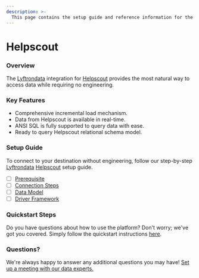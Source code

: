 ```yaml
---
description: >-
  This page contains the setup guide and reference information for the Helpscout source connector.
---
```


# Helpscout

### Overview

The [Lyftrondata](https://www.lyftrondata.com/) integration for [Helpscout](https://www.lyftrondata.com/integration/business-analytics/helpscout/) provides the most natural way to access data while requiring no engineering.

### Key Features

* Comprehensive incremental load mechanism.
* Data from Helpscout is available in real-time.&#x20;
* ANSI SQL is fully supported to query data with ease.
* Ready to query Helpscout relational schema model.

### Setup Guide

To connect to your destination without engineering, follow our step-by-step [Lyftrondata](https://www.lyftrondata.com/)  [Helpscout](https://www.lyftrondata.com/integration/business-analytics/helpscout/) setup guide.

* [ ] [Prerequisite](prerequisite.md)
* [ ] [Connection Steps](connection-steps.md)
* [ ] [Data Model](data-model/erd.md)
* [ ] [Driver Framework](driver-framework/)

### Quickstart Steps

Do you have questions about how to use the platform? Don't worry; we've got you covered. Simply follow the quickstart instructions [here](../README.md).

### Questions? <a href="#questions" id="questions"></a>

We're always happy to answer any additional questions you may have! [Set up a meeting with our data experts.](https://www.lyftrondata.com/book-a-meeting/)

